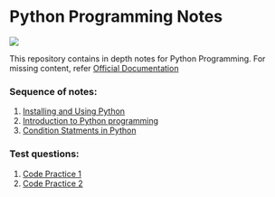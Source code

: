 # Python Programming Notes

<img src="https://www.python.org/static/community_logos/python-logo-master-v3-TM.png">

This repository contains in depth notes for Python Programming.
For missing content, refer [Official Documentation](https://docs.python.org/)

### Sequence of notes:
1. [Installing and Using Python](Installing_and_Using_Python.ipynb)
2. [Introduction to Python programming](Introduction_to_Python_Programming.ipynb)
3. [Condition Statments in Python](Condition_Statements.ipynb)

### Test questions:
1. [Code Practice 1](Practice_code1.md)
2. [Code Practice 2](Practice_code2.md)
